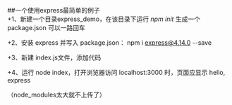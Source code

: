 ##一个使用express最简单的例子  
+1、新建一个目录express_demo，在该目录下运行 *npm init* 生成一个 package.json
可以一路回车  

+2、安装 express 并写入 package.json：
npm i express@4.14.0 --save  
 
+3、新建 index.js文件，添加代码

+4、运行 node index，打开浏览器访问 localhost:3000 时，页面应显示 hello, express  

（node_modules太大就不上传了）